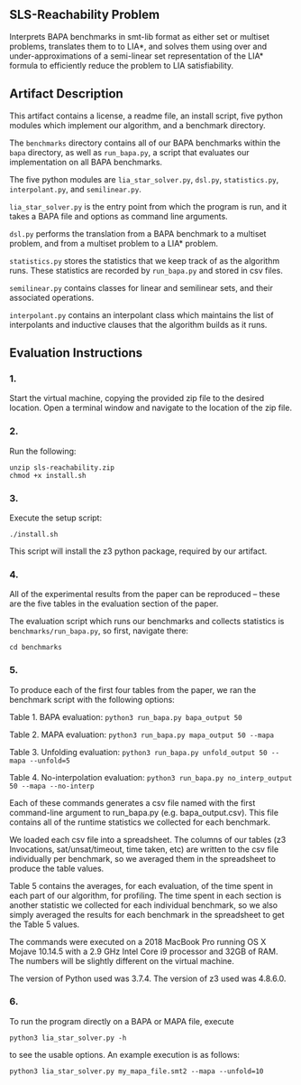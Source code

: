## SLS-Reachability Problem

Interprets BAPA benchmarks in smt-lib format as either set or multiset problems, translates them to to LIA*, and solves them using over and under-approximations of a semi-linear set representation of the LIA* formula to efficiently reduce the problem to LIA satisfiability.

## Artifact Description

This artifact contains a license, a readme file, an install script, five python modules which implement our algorithm, and a benchmark directory.

The ```benchmarks``` directory contains all of our BAPA benchmarks within the ```bapa``` directory, as well as ```run_bapa.py```, a script that evaluates our implementation on all BAPA benchmarks.

The five python modules are ```lia_star_solver.py```, ```dsl.py```, ```statistics.py```, ```interpolant.py```, and ```semilinear.py```. 

```lia_star_solver.py``` is the entry point from which the program is run, and it takes a BAPA file and options as command line arguments.

```dsl.py``` performs the translation from a BAPA benchmark to a multiset problem, and from a multiset problem to a LIA* problem.

```statistics.py``` stores the statistics that we keep track of as the algorithm runs. These statistics are recorded by ```run_bapa.py``` and stored in csv files.

```semilinear.py``` contains classes for linear and semilinear sets, and their associated operations.

```interpolant.py``` contains an interpolant class which maintains the list of interpolants and inductive clauses that the algorithm builds as it runs.

## Evaluation Instructions

### 1. 
Start the virtual machine, copying the provided zip file to the desired location. Open a terminal window and navigate to the location of the zip file.

### 2. 
Run the following:

```
unzip sls-reachability.zip
chmod +x install.sh
```

### 3. 
Execute the setup script:

```
./install.sh
```

This script will install the z3 python package, required by our artifact.

### 4. 
All of the experimental results from the paper can be reproduced – these are the five tables in the evaluation section of the paper.

The evaluation script which runs our benchmarks and collects statistics is ```benchmarks/run_bapa.py```, so first, navigate there:

```
cd benchmarks
```

### 5. 
To produce each of the first four tables from the paper, we ran the benchmark script with the following options:

Table 1. BAPA evaluation: ```python3 run_bapa.py bapa_output 50```

Table 2. MAPA evaluation: ```python3 run_bapa.py mapa_output 50 --mapa```

Table 3. Unfolding evaluation: ```python3 run_bapa.py unfold_output 50 --mapa --unfold=5```

Table 4. No-interpolation evaluation: ```python3 run_bapa.py no_interp_output 50 --mapa --no-interp```

Each of these commands generates a csv file named with the first command-line argument to run_bapa.py (e.g. bapa_output.csv). This file contains all of the runtime statistics we collected for each benchmark.

We loaded each csv file into a spreadsheet. The columns of our tables (z3 Invocations, sat/unsat/timeout, time taken, etc) are written to the csv file individually per benchmark, so we averaged them in the spreadsheet to produce the table values.

Table 5 contains the averages, for each evaluation, of the time spent in each part of our algorithm, for profiling. The time spent in each section is another statistic we collected for each individual benchmark, so we also simply averaged the results for each benchmark in the spreadsheet to get the Table 5 values.

The commands were executed on a 2018 MacBook Pro running OS X Mojave 10.14.5 with a 2.9 GHz Intel Core i9 processor and 32GB of RAM. The numbers will be slightly different on the virtual machine.

The version of Python used was 3.7.4. The version of z3 used was 4.8.6.0.

### 6. 
To run the program directly on a BAPA or MAPA file, execute
 
```
python3 lia_star_solver.py -h
```

to see the usable options. An example execution is as follows:

```
python3 lia_star_solver.py my_mapa_file.smt2 --mapa --unfold=10
```
